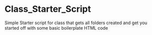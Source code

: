 # Class_Starter_Script
Simple Starter script for class that gets all folders created and get you started off with some basic boilerplate HTML code
